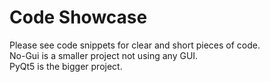 # Code Showcase
Please see code snippets for clear and short pieces of code.<br/>
No-Gui is a smaller project not using any GUI. <br/>
PyQt5 is the bigger project. <br/>
